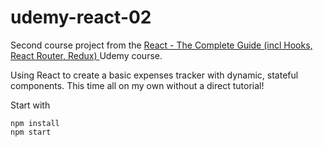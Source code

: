 # udemy-react-02

Second course project from the [React - The Complete Guide (incl Hooks, React Router, Redux)
](https://www.udemy.com/share/101Way3@9GKd3f2VjXWjw7ygevxDUqH62e_dYyX0ZrXBnkNVyb4mlube02EB2RbVWQ-VskgJ_g==/) Udemy course.

Using React to create a basic expenses tracker with dynamic, stateful components. This time all on my own without a direct tutorial!

Start with 
```
npm install
npm start
```
